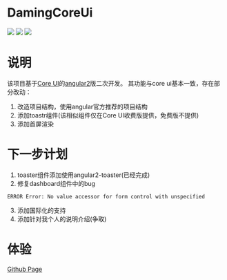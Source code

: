 # DamingCoreUi
![](https://img.shields.io/github/last-commit/damingerdai/daming-core-ui.svg?style=flat)
![](https://img.shields.io/github/issues/detail/u/damingerdai/daming-core-ui/1.svg?style=flat)
![](https://img.shields.io/github/license/damingerdai/daming-core-ui.svg?style=flat)

# 说明
该项目基于[Core UI](https://coreui.io/)的[angular2](https://coreui.io/angular)版二次开发。
其功能与core ui基本一致，存在部分改动：
1.  改造项目结构，使用angular官方推荐的项目结构
2.  添加toastr组件(该相似组件仅在Core UI收费版提供，免费版不提供)
3.  添加首屏渲染

# 下一步计划
1. toaster组件添加使用angular2-toaster(已经完成)
2. 修复dashboard组件中的bug
```
ERROR Error: No value accessor for form control with unspecified
```
3. 添加国际化的支持
4. 添加针对我个人的说明介绍(争取)

# 体验
[Github Page](https://damingerdai.github.io/daming-core-ui)

